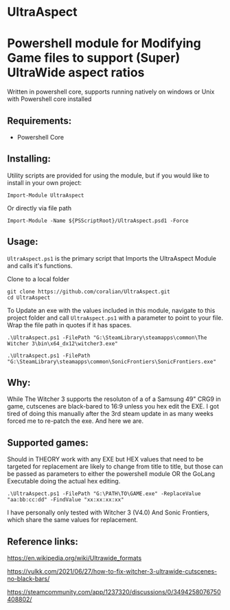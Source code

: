 # UltraAspect
# Powershell module for Modifying Game files to support (Super) UltraWide aspect ratios 

Written in powershell core, supports running natively on windows or Unix with Powershell core installed

## Requirements:

- Powershell Core


## Installing:

Utility scripts are provided for using the module, but if you would like to install in your own project:

```
Import-Module UltraAspect
```

Or directly via file path

```
Import-Module -Name ${PSScriptRoot}/UltraAspect.psd1 -Force
```

## Usage:

`UltraAspect.ps1` is the primary script that Imports the UltraAspect Module and calls it's functions.

Clone to a local folder

```
git clone https://github.com/coralian/UltraAspect.git
cd UltraAspect
```
To Update an exe with the values included in this module, navigate to this project folder and call `UltraAspect.ps1` with a parameter to point to your file. Wrap the file path in quotes if it has spaces.

```
.\UltraAspect.ps1 -FilePath "G:\SteamLibrary\steamapps\common\The Witcher 3\bin\x64_dx12\witcher3.exe" 
```

```
.\UltraAspect.ps1 -FilePath "G:\SteamLibrary\steamapps\common\SonicFrontiers\SonicFrontiers.exe"
```


## Why:

While The Witcher 3 supports the resoluton of a of a Samsung 49" CRG9 in game, cutscenes are black-bared to 16:9 unless you hex edit the EXE. I got tired of doing this manually after the 3rd steam update in as many weeks forced me to re-patch the exe. And here we are. 
## Supported games:

Should in THEORY work with any EXE but HEX values that need to be targeted for replacement are likely to change from title to title, but those can be passed as parameters to either the powershell module OR the GoLang Executable doing the actual hex editing. 

```
.\UltraAspect.ps1 -FilePath "G:\PATH\TO\GAME.exe" -ReplaceValue "aa:bb:cc:dd" -FindValue "xx:xx:xx:xx"
```

I have personally only tested with Witcher 3 (V4.0) And Sonic Frontiers, which share the same values for replacement.
## Reference links:

https://en.wikipedia.org/wiki/Ultrawide_formats

https://vulkk.com/2021/06/27/how-to-fix-witcher-3-ultrawide-cutscenes-no-black-bars/

https://steamcommunity.com/app/1237320/discussions/0/3494258076750408802/


